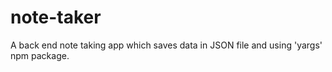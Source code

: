 # note-taker
A back end note taking app which saves data in JSON file and using 'yargs' npm package.
